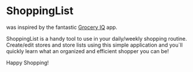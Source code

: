 # ShoppingList
was inspired by the fantastic <a href="www.groceryiq.com/">Grocery IQ</a> app. 
</p>
ShoppingList is a handy tool to use in your daily/weekly shopping routine. 
Create/edit stores and store lists using this simple application and you`ll quickly learn what an organized and efficient shopper you can be!

</p>
Happy Shopping!
